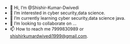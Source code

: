 - 👋 Hi, I’m @Shishir-Kumar-Dwivedi
- 👀 I’m interested in cyber security,data science.
- 🌱 I’m currently learning cyber security,data science java.
- 💞️ I’m looking to collaborate on ...
- 📫 How to reach me 7999830989 or shishirkumardwivedi1999@gmail.com.

<!---
Shishir-Kumar-Dwivedi/Shishir-Kumar-Dwivedi is a ✨ special ✨ repository because its `README.md` (this file) appears on your GitHub profile.
You can click the Preview link to take a look at your changes.
--->
